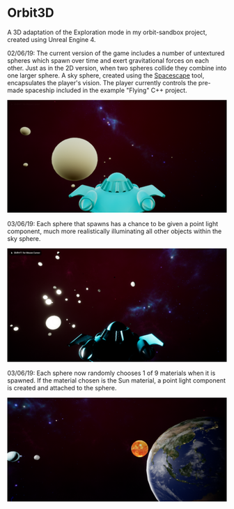 # Orbit3D
A 3D adaptation of the Exploration mode in my orbit-sandbox project, created using Unreal Engine 4.


02/06/19: The current version of the game includes a number of untextured spheres which spawn over time and exert gravitational forces on each other. Just as in the 2D version, when two spheres collide they combine into one larger sphere. A sky sphere, created using the [Spacescape](http://alexcpeterson.com/spacescape/) tool, encapsulates the player's vision. The player currently controls the pre-made spaceship included in the example "Flying" C++ project.

![Basic Gravity And Collisions](Screenshots/BasicGravityAndCollisions3.png)


03/06/19: Each sphere that spawns has a chance to be given a point light component, much more realistically illuminating all other objects within the sky sphere.

![Point Lights](Screenshots/PointLights.png)


03/06/19: Each sphere now randomly chooses 1 of 9 materials when it is spawned. If the material chosen is the Sun material, a point light component is created and attached to the sphere.

![Materials](Screenshots/Materials3.png)